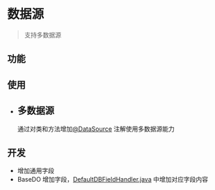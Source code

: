 # 数据源

> 支持多数据源

## 功能

## 使用

- 多数据源
    -
    通过对类和方法增加[@DataSource](src%2Fmain%2Fjava%2Fio%2Flazyegg%2Fboot%2Fcomponent%2Fdb%2Fannotation%2FDataSource.java)
    注解使用多数据源能力

## 开发

- 增加通用字段
- BaseDO
  增加字段，[DefaultDBFieldHandler.java](src%2Fmain%2Fjava%2Fio%2Flazyegg%2Fboot%2Fcomponent%2Fdb%2Fhandler%2FDefaultDBFieldHandler.java)
  中增加对应字段内容
